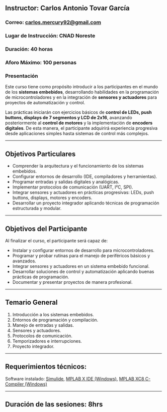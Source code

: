 ## Instructor: Carlos Antonio Tovar García

### Correo: [carlos.mercury92@gmail.com](mailto:carlos.mercury92@gmail.com)

### Lugar de Instrucción: CNAD Noreste

### Duración: 40 horas

### Aforo Máximo: 100 personas

### Presentación
Este curso tiene como propósito introducir a los participantes en el mundo de los **sistemas embebidos**, desarrollando habilidades en la programación de microcontroladores y en la integración de **sensores y actuadores** para proyectos de automatización y control.

Las prácticas iniciarán con ejercicios básicos de **control de LEDs, push buttons, displays de 7 segmentos y LCD de 2x16**, avanzando posteriormente al **control de motores** y la implementación de **encoders digitales**. De esta manera, el participante adquirirá experiencia progresiva desde aplicaciones simples hasta sistemas de control más complejos.

---

## Objetivos Particulares
- Comprender la arquitectura y el funcionamiento de los sistemas embebidos.  
- Configurar entornos de desarrollo (IDE, compiladores y herramientas).  
- Programar entradas y salidas digitales y analógicas.  
- Implementar protocolos de comunicación (UART, I²C, SPI).  
- Integrar sensores y actuadores en prácticas progresivas: LEDs, push buttons, displays, motores y encoders.  
- Desarrollar un proyecto integrador aplicando técnicas de programación estructurada y modular.  

---

## Objetivos del Participante
Al finalizar el curso, el participante será capaz de:  
- Instalar y configurar entornos de desarrollo para microcontroladores.  
- Programar y probar rutinas para el manejo de periféricos básicos y avanzados.  
- Integrar sensores y actuadores en un sistema embebido funcional.  
- Desarrollar soluciones de control y automatización aplicando buenas prácticas de programación.  
- Documentar y presentar proyectos de manera profesional.  

---

## Temario General
1. Introducción a los sistemas embebidos.  
2. Entornos de programación y compilación.  
3. Manejo de entradas y salidas.  
4. Sensores y actuadores.  
5. Protocolos de comunicación.  
6. Temporizadores e interrupciones.  
7. Proyecto integrador.

---

## Requerimientos técnicos: 
Software instalado: [Simulide](https://simulide.com/p/download110/), [MPLAB X IDE (Windows)](https://www.microchip.com/en-us/tools-resources/develop/mplab-x-ide#tabs), [MPLAB XC8 C-Compiler (Windows)](https://www.microchip.com/en-us/tools-resources/develop/mplab-xc-compilers/xc8)

---
## Duración de las sesiones: 8hrs